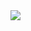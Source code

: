 <a href="https://raw.githubusercontent.com/mtissir/Azure-automation/master/ARM%20Templates/add%20sub%20with%20UDR%20pointing%20to%20NVA/azuredeploy.json" target="_blank">
    <img src="http://azuredeploy.net/deploybutton.png"/>
</a>
